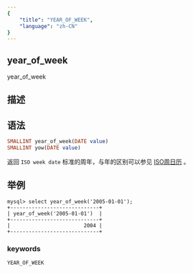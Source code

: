```yaml
---
{
    "title": "YEAR_OF_WEEK",
    "language": "zh-CN"
}
---
```


<!-- 
Licensed to the Apache Software Foundation (ASF) under one
or more contributor license agreements.  See the NOTICE file
distributed with this work for additional information
regarding copyright ownership.  The ASF licenses this file
to you under the Apache License, Version 2.0 (the
"License"); you may not use this file except in compliance
with the License.  You may obtain a copy of the License at

  http://www.apache.org/licenses/LICENSE-2.0

Unless required by applicable law or agreed to in writing,
software distributed under the License is distributed on an
"AS IS" BASIS, WITHOUT WARRANTIES OR CONDITIONS OF ANY
KIND, either express or implied.  See the License for the
specific language governing permissions and limitations
under the License.
-->

## year_of_week

year_of_week

## 描述

## 语法


```sql
SMALLINT year_of_week(DATE value)
SMALLINT yow(DATE value)
```


返回 `ISO week date` 标准的周年，与年的区别可以参见 [ISO周日历](https://zh.wikipedia.org/wiki/ISO%E9%80%B1%E6%97%A5%E6%9B%86) 。

## 举例

```
mysql> select year_of_week('2005-01-01');
+-----------------------------+
| year_of_week('2005-01-01')  |
+-----------------------------+
|                        2004 |
+-----------------------------+
```

### keywords

    YEAR_OF_WEEK
